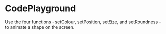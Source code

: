 # CodePlayground
Use the four functions - setColour, setPosition, setSize, and setRoundness - to animate a shape on the screen.
